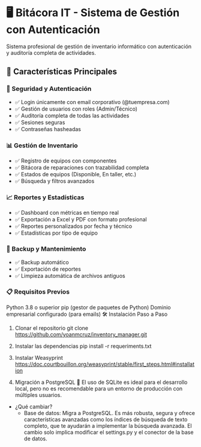 # 🖥️ Bitácora IT - Sistema de Gestión con Autenticación

Sistema profesional de gestión de inventario informático con autenticación y auditoría completa de actividades.

## 🚀 Características Principales
### 🔐 Seguridad y Autenticación
 - ✅ Login únicamente con email corporativo (@tuempresa.com)
 - ✅ Gestión de usuarios con roles (Admin/Técnico)
 - ✅ Auditoría completa de todas las actividades
 - ✅ Sesiones seguras 
 - ✅ Contraseñas hasheadas 
### 📊 Gestión de Inventario
 - ✅ Registro de equipos con componentes
 - ✅ Bitácora de reparaciones con trazabilidad completa
 - ✅ Estados de equipos (Disponible, En taller, etc.)
 - ✅ Búsqueda y filtros avanzados
### 📈 Reportes y Estadísticas
 - ✅ Dashboard con métricas en tiempo real
 - ✅ Exportación a Excel y PDF con formato profesional
 - ✅ Reportes personalizados por fecha y técnico
 - ✅ Estadísticas por tipo de equipo
### 💾 Backup y Mantenimiento
 - ✅ Backup automático
 - ✅ Exportación de reportes
 - ✅ Limpieza automática de archivos antiguos
### 📋 Requisitos Previos
Python 3.8 o superior
pip (gestor de paquetes de Python)
Dominio empresarial configurado (para emails)
🛠️ Instalación Paso a Paso
1. Clonar el repositorio
git clone https://github.com/yoanmcruz/inventory_manager.git

2. Instalar las dependencias 
pip install -r requeriments.txt

3. Instalar Weasyprint
https://doc.courtbouillon.org/weasyprint/stable/first_steps.html#installation

4. Migración a PostgreSQL 🐘
El uso de SQLite es ideal para el desarrollo local, pero no es recomendable para un entorno de producción con múltiples usuarios.
 - ¿Qué cambiar?
    - Base de datos: Migra a PostgreSQL. Es más robusta, segura y ofrece características avanzadas como los índices de búsqueda de texto completo, que te ayudarán a implementar la búsqueda avanzada. El cambio solo implica modificar el settings.py y el conector de la base de datos.